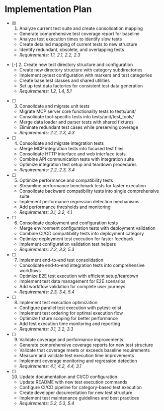 # Implementation Plan

- [x] 1. Analyze current test suite and create consolidation mapping
  - Generate comprehensive test coverage report for baseline
  - Analyze test execution times to identify slow tests
  - Create detailed mapping of current tests to new structure
  - Identify redundant, obsolete, and overlapping tests
  - _Requirements: 1.1, 2.1, 2.2, 2.3_

- [-] 2. Create new test directory structure and configuration
  - Create new directory structure with category subdirectories
  - Implement pytest configuration with markers and test categories
  - Create base test classes and shared utilities
  - Set up test data factories for consistent test data generation
  - _Requirements: 1.2, 1.4, 5.1_

- [ ] 3. Consolidate and migrate unit tests
  - Migrate MCP server core functionality tests to tests/unit/
  - Consolidate tool-specific tests into tests/unit/test_tools/
  - Merge data loader and parser tests with shared fixtures
  - Eliminate redundant test cases while preserving coverage
  - _Requirements: 2.2, 2.3, 4.3_

- [ ] 4. Consolidate and migrate integration tests
  - Merge MCP integration tests into focused test files
  - Consolidate HTTP interface and web interface tests
  - Combine API communication tests with integration suite
  - Optimize integration test setup and teardown procedures
  - _Requirements: 2.2, 2.3, 3.4_

- [ ] 5. Optimize performance and compatibility tests
  - Streamline performance benchmark tests for faster execution
  - Consolidate backward compatibility tests into single comprehensive suite
  - Implement performance regression detection mechanisms
  - Add performance thresholds and monitoring
  - _Requirements: 3.1, 3.2, 4.1_

- [ ] 6. Consolidate deployment and configuration tests
  - Merge environment configuration tests with deployment validation
  - Combine CI/CD compatibility tests into deployment category
  - Optimize deployment test execution for faster feedback
  - Implement configuration validation test helpers
  - _Requirements: 2.2, 3.3, 5.3_

- [ ] 7. Implement end-to-end test consolidation
  - Consolidate end-to-end integration tests into comprehensive workflows
  - Optimize E2E test execution with efficient setup/teardown
  - Implement test data management for E2E scenarios
  - Add workflow validation for complete user journeys
  - _Requirements: 2.3, 3.4, 5.4_

- [ ] 8. Implement test execution optimization
  - Configure parallel test execution with pytest-xdist
  - Implement test ordering for optimal execution flow
  - Optimize fixture scoping for better performance
  - Add test execution time monitoring and reporting
  - _Requirements: 3.1, 3.2, 3.3_

- [ ] 9. Validate coverage and performance improvements
  - Generate comprehensive coverage reports for new test structure
  - Validate that coverage meets or exceeds baseline requirements
  - Measure and validate test execution time improvements
  - Implement coverage monitoring and regression detection
  - _Requirements: 4.1, 4.2, 4.4, 3.1_

- [ ] 10. Update documentation and CI/CD configuration
  - Update README with new test execution commands
  - Configure CI/CD pipeline for category-based test execution
  - Create developer documentation for new test structure
  - Implement test maintenance guidelines and best practices
  - _Requirements: 5.2, 5.3, 5.4_